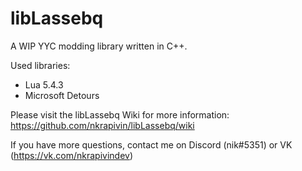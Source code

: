 # libLassebq
A WIP YYC modding library written in C++.

Used libraries:
- Lua 5.4.3
- Microsoft Detours

Please visit the libLassebq Wiki for more information: https://github.com/nkrapivin/libLassebq/wiki

If you have more questions, contact me on Discord (nik#5351) or VK (https://vk.com/nkrapivindev)
